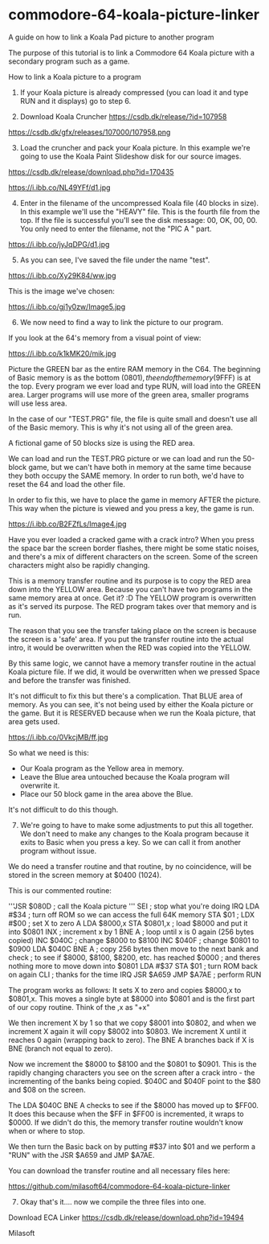 # commodore-64-koala-picture-linker
A guide on how to link a Koala Pad picture to another program

The purpose of this tutorial is to link a Commodore 64 Koala picture with a secondary program such as a game. 

How to link a Koala picture to a program

1) If your Koala picture is already compressed (you can load it and type RUN and it displays) go to step 6.

2) Download Koala Cruncher
https://csdb.dk/release/?id=107958

https://csdb.dk/gfx/releases/107000/107958.png

3) Load the cruncher and pack your Koala picture. In this example we're going to use the Koala Paint Slideshow disk for our source images.

https://csdb.dk/release/download.php?id=170435

https://i.ibb.co/NL49YFf/d1.jpg

4) Enter in the filename of the uncompressed Koala file (40 blocks in size). In this example we'll use the "HEAVY" file. This is the fourth file from the top. If the file is successful you'll see the disk message:
00, OK, 00, 00. You only need to enter the filename, not the "PIC A " part.

https://i.ibb.co/jyJqDPG/d1.jpg


5) As you can see, I've saved the file under the name "test".

https://i.ibb.co/Xy29K84/ww.jpg

This is the image we've chosen:

https://i.ibb.co/gj1y0zw/Image5.jpg

6) We now need to find a way to link the picture to our program. 

If you look at the 64's memory from a visual point of view:

https://i.ibb.co/k1kMK20/mik.jpg

Picture the GREEN bar as the entire RAM memory in the C64. The beginning of Basic memory is as the bottom ($0801), the end of the memory ($9FFF) is at the top. Every program we ever load and type RUN, will load into the GREEN area. Larger programs will use more of the green area, smaller programs will use less area.

In the case of our "TEST.PRG" file, the file is quite small and doesn't use all of the Basic memory. This is why it's not using all of the green area.

A fictional game of 50 blocks size is using the RED area.

We can load and run the TEST.PRG picture or we can load and run the 50-block game, but we can't have both in memory at the same time because they both occupy the SAME memory. In order to run both, we'd have to reset the 64 and load the other file.

In order to fix this, we have to place the game in memory AFTER the picture. This way when the picture is viewed and you press a key, the game is run.

https://i.ibb.co/B2FZfLs/Image4.jpg

Have you ever loaded a cracked game with a crack intro? When you press the space bar the screen border flashes, there might be some static noises, and there's a mix of different characters on the screen. Some of the screen characters might also be rapidly changing.

This is a memory transfer routine and its purpose is to copy the RED area down into the YELLOW area. Because you can't have two programs in the same memory area at once. Get it? :D The YELLOW program is overwritten as it's served its purpose. The RED program takes over that memory and is run.

The reason that you see the transfer taking place on the screen is because the screen is a 'safe' area. If you put the transfer routine into the actual intro, it would be overwritten when the RED was copied into the YELLOW.

By this same logic, we cannot have a memory transfer routine in the actual Koala picture file. If we did, it would be overwritten when we pressed Space and before the transfer was finished.

It's not difficult to fix this but there's a complication. That BLUE area of memory. As you can see, it's not being used by either the Koala picture or the game. But it is RESERVED because when we run the Koala picture, that area gets used.

https://i.ibb.co/0VkcjMB/ff.jpg

So what we need is this:
- Our Koala program as the Yellow area in memory.
- Leave the Blue area untouched because the Koala program will overwrite it.
- Place our 50 block game in the area above the Blue.

It's not difficult to do this though.

7) We're going to have to make some adjustments to put this all together. We don't need to make any changes to the Koala program because it exits to Basic when you press a key. So we can call it from another program without issue.

We do need a transfer routine and that routine, by no coincidence, will be stored in the screen memory at $0400 (1024).

This is our commented routine:

'''JSR $080D  ; call the Koala picture
''' SEI  ; stop what you're doing IRQ
LDA #$34 ; turn off ROM so we can access the full 64K memory
STA $01   ;
LDX #$00 ; set X to zero
A LDA $8000,x
STA $0801,x  ; load $8000 and put it into $0801
INX  ; increment x by 1
BNE A  ; loop until x is 0 again (256 bytes copied)
INC $040C  ; change $8000 to $8100
INC $040F ; change $0801 to $0900
LDA $040C
BNE A    ; copy 256 bytes then move to the next bank and check
           ; to see if $8000, $8100, $8200, etc. has reached $0000
           ; and theres nothing more to move down into $0801
LDA #$37
STA $01  ; turn ROM back on again
CLI   ; thanks for the time IRQ
JSR $A659
JMP $A7AE  ; perform RUN

The program works as follows:
It sets X to zero and copies $8000,x to $0801,x. This moves a single byte at $8000 into $0801 and is the first part of our copy routine. Think of the ,x as "+x"

We then increment X by 1 so that we copy $8001 into $0802, and when we increment X again it will copy $8002 into $0803. We increment X until it reaches 0 again (wrapping back to zero). The BNE A branches back if X is BNE (branch not equal to zero).

Now we increment the $8000 to $8100 and the $0801 to $0901. This is the rapidly changing characters you see on the screen after a crack intro - the incrementing of the banks being copied. $040C and $040F point to the $80 and $08 on the screen.

The
LDA $040C
BNE A
checks to see if the $8000 has moved up to $FF00. It does this because when the $FF  in $FF00 is incremented, it wraps to $0000. If we didn't do this, the memory transfer routine wouldn't know when or where to stop.

We then turn the Basic back on by putting #$37 into $01 and we perform a "RUN" with the JSR $A659 and JMP $A7AE.

You can download the transfer routine and all necessary files here:

https://github.com/milasoft64/commodore-64-koala-picture-linker

7) Okay that's it.... now we compile the three files into one.

Download ECA Linker
https://csdb.dk/release/download.php?id=19494


Milasoft
